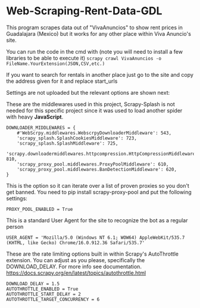 # Web-Scraping-Rent-Data-GDL
This program scrapes data out of "VivaAnuncios" to show rent prices in Guadalajara (Mexico) but it works for any other place within Viva Anuncio's site.

You can run the code in the cmd with (note you will need to install a few libraries to be able to execute it)
```scrapy crawl VivaAnuncios -o FileName.YourExtension(JSON,CSV,etc.)```

If you want to search for rentals in another place just go to the site and copy the address given for it and replace start_urls

Settings are not uploaded but the relevant options are shown next:

These are the middlewares used in this project, Scrapy-Splash is not needed for this specific project since it was used to load another spider with heavy **JavaScript**.


```
DOWNLOADER_MIDDLEWARES = {
    #'WebScrpy.middlewares.WebscrpyDownloaderMiddleware': 543,
    'scrapy_splash.SplashCookiesMiddleware': 723,
    'scrapy_splash.SplashMiddleware': 725,
    'scrapy.downloadermiddlewares.httpcompression.HttpCompressionMiddleware': 810,
    'scrapy_proxy_pool.middlewares.ProxyPoolMiddleware': 610,
    'scrapy_proxy_pool.middlewares.BanDetectionMiddleware': 620,
}
```

This is the option so it can iterate over a list of proven proxies so you don't get banned. You need to pip install scrapy-proxy-pool and put the following settings:

```
PROXY_POOL_ENABLED = True
```

This is a standard User Agent for the site to recognize the bot as a regular person
```
USER_AGENT = 'Mozilla/5.0 (Windows NT 6.1; WOW64) AppleWebKit/535.7 (KHTML, like Gecko) Chrome/16.0.912.36 Safari/535.7'
```

These are the rate limiting options built in within Scrapy's AutoThrottle extension. You can adjust as you please, specifically the DOWNLOAD_DELAY. For more info see documentation. https://docs.scrapy.org/en/latest/topics/autothrottle.html 
```
DOWNLOAD_DELAY = 1.5
AUTOTHROTTLE_ENABLED = True
AUTOTHROTTLE_START_DELAY = 2
AUTOTHROTTLE_TARGET_CONCURRENCY = 6
```
